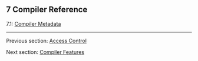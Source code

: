 ## 7 Compiler Reference

7.1: [Compiler Metadata](cr-metadata.md)

---

Previous section: [Access Control](lf-access-control.md)

Next section: [Compiler Features](cr-features.md)
